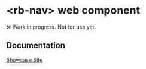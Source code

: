 # &lt;rb-nav&gt; web component
&#9874; Work in progress. Not for use yet.

## Documentation
[Showcase Site](https://rapid-build-ui.io/)